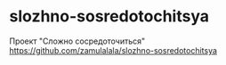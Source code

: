 # slozhno-sosredotochitsya
Проект "Сложно сосредоточиться" 
https://github.com/zamulalala/slozhno-sosredotochitsya
